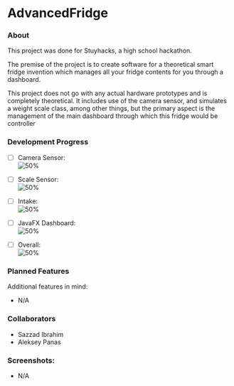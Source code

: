 # AdvancedFridge

### About
This project was done for Stuyhacks, a high school hackathon. 

The premise of the project is to create software for a theoretical smart fridge invention which
manages all your fridge contents for you through a dashboard. 

This project does not go
with any actual hardware prototypes and is completely theoretical. It includes
use of the camera sensor, and simulates a weight scale class, among other things, but
the primary aspect is the management of the main dashboard through which this fridge
would be controller

### Development Progress

- [ ] Camera Sensor:  
  ![50%](https://progress-bar.dev/100)

- [ ] Scale Sensor:  
  ![50%](https://progress-bar.dev/0)

- [ ] Intake:  
  ![50%](https://progress-bar.dev/20)

- [ ] JavaFX Dashboard:  
  ![50%](https://progress-bar.dev/75)

- [ ] Overall:  
  ![50%](https://progress-bar.dev/70)

### Planned Features
Additional features in mind:
- N/A

### Collaborators
- Sazzad Ibrahim
- Aleksey Panas

### Screenshots:
- N/A
